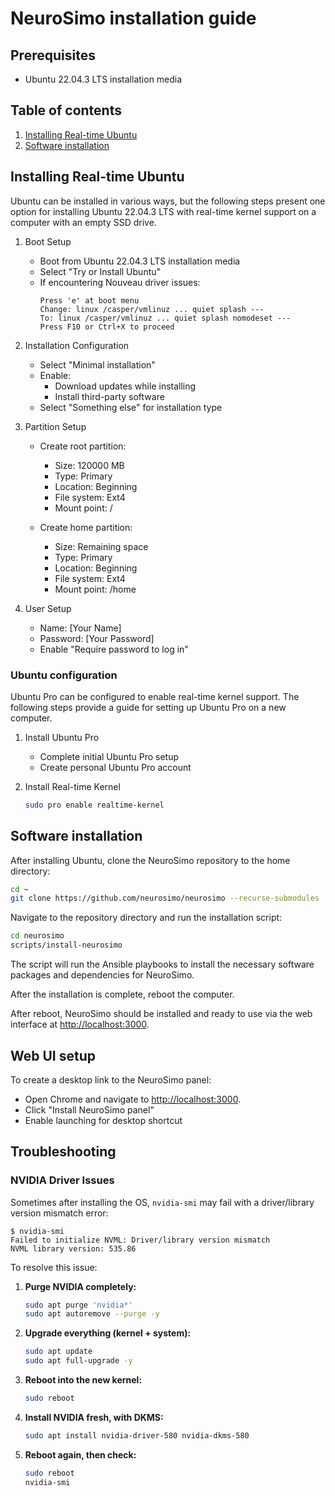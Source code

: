 # NeuroSimo installation guide

## Prerequisites

- Ubuntu 22.04.3 LTS installation media

## Table of contents

1. [Installing Real-time Ubuntu](#installing-real-time-ubuntu)
2. [Software installation](#software-installation)

## Installing Real-time Ubuntu

Ubuntu can be installed in various ways, but the following steps present one option for installing Ubuntu 22.04.3 LTS with
real-time kernel support on a computer with an empty SSD drive.

1. Boot Setup

   - Boot from Ubuntu 22.04.3 LTS installation media
   - Select "Try or Install Ubuntu"
   - If encountering Nouveau driver issues:
     ```
     Press 'e' at boot menu
     Change: linux /casper/vmlinuz ... quiet splash ---
     To: linux /casper/vmlinuz ... quiet splash nomodeset ---
     Press F10 or Ctrl+X to proceed
     ```

2. Installation Configuration

   - Select "Minimal installation"
   - Enable:
     - Download updates while installing
     - Install third-party software
   - Select "Something else" for installation type

3. Partition Setup

   - Create root partition:

     - Size: 120000 MB
     - Type: Primary
     - Location: Beginning
     - File system: Ext4
     - Mount point: /

   - Create home partition:
     - Size: Remaining space
     - Type: Primary
     - Location: Beginning
     - File system: Ext4
     - Mount point: /home

4. User Setup
   - Name: [Your Name]
   - Password: [Your Password]
   - Enable "Require password to log in"

### Ubuntu configuration

Ubuntu Pro can be configured to enable real-time kernel support. The following steps provide a guide for setting up Ubuntu Pro on a new computer.

1. Install Ubuntu Pro

   - Complete initial Ubuntu Pro setup
   - Create personal Ubuntu Pro account

2. Install Real-time Kernel
   ```bash
   sudo pro enable realtime-kernel
   ```

## Software installation

After installing Ubuntu, clone the NeuroSimo repository to the home directory:

```bash
cd ~
git clone https://github.com/neurosimo/neurosimo --recurse-submodules
```

Navigate to the repository directory and run the installation script:

```bash
cd neurosimo
scripts/install-neurosimo
```

The script will run the Ansible playbooks to install the necessary software packages and dependencies for NeuroSimo.

After the installation is complete, reboot the computer.

After reboot, NeuroSimo should be installed and ready to use via the web interface at
[http://localhost:3000](http://localhost:3000).

## Web UI setup

To create a desktop link to the NeuroSimo panel:

- Open Chrome and navigate to [http://localhost:3000](http://localhost:3000).
- Click "Install NeuroSimo panel"
- Enable launching for desktop shortcut


## Troubleshooting

### NVIDIA Driver Issues

Sometimes after installing the OS, `nvidia-smi` may fail with a driver/library version mismatch error:

```
$ nvidia-smi
Failed to initialize NVML: Driver/library version mismatch
NVML library version: 535.86
```

To resolve this issue:

1. **Purge NVIDIA completely:**
   ```bash
   sudo apt purge 'nvidia*'
   sudo apt autoremove --purge -y
   ```

2. **Upgrade everything (kernel + system):**
   ```bash
   sudo apt update
   sudo apt full-upgrade -y
   ```

3. **Reboot into the new kernel:**
   ```bash
   sudo reboot
   ```

4. **Install NVIDIA fresh, with DKMS:**
   ```bash
   sudo apt install nvidia-driver-580 nvidia-dkms-580
   ```

5. **Reboot again, then check:**
   ```bash
   sudo reboot
   nvidia-smi
   ```
